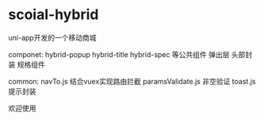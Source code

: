 # scoial-hybrid

uni-app开发的一个移动商城

componet:  hybrid-popup  hybrid-title hybrid-spec 
等公共组件   弹出层  头部封装  规格组件


common: navTo.js 结合vuex实现路由拦截   paramsValidate.js  非空验证  toast.js  提示封装

欢迎使用
